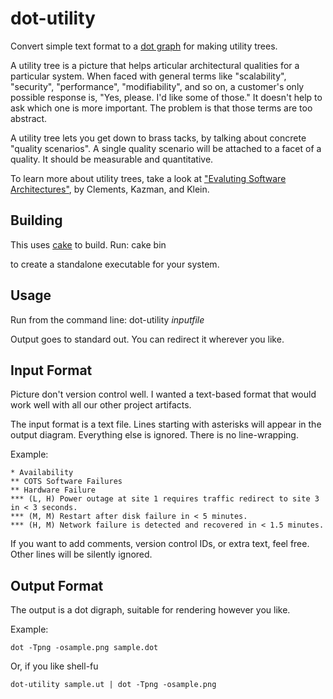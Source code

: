dot-utility
==========

Convert simple text format to a [dot graph](http://www.graphviz.org)
for making utility trees.

A utility tree is a picture that helps articular architectural
qualities for a particular system. When faced with general terms like
"scalability", "security", "performance", "modifiability", and so on,
a customer's only possible response is, "Yes, please. I'd like some of
those." It doesn't help to ask which one is more important. The
problem is that those terms are too abstract.

A utility tree lets you get down to brass tacks, by talking about
concrete "quality scenarios".  A single quality scenario will be
attached to a facet of a quality. It should be measurable and
quantitative.

To learn more about utility trees, take a look at ["Evaluting Software
Architectures"](http://www.amazon.com/gp/product/020170482X/ref=as_li_ss_tl?ie=UTF8&tag=michaelnygard-20&linkCode=as2&camp=217145&creative=399369&creativeASIN=020170482X), by Clements, Kazman, and Klein.

Building
----------
This uses [cake](http://github.com/ninjudd/cake) to build. Run:
    cake bin

to create a standalone executable for your system.

Usage
----------
Run from the command line:
    dot-utility _inputfile_

Output goes to standard out. You can redirect it wherever you like.


Input Format
----------

Picture don't version control well. I wanted a text-based format that
would work well with all our other project artifacts.

The input format is a text file. Lines starting with asterisks will
appear in the output diagram. Everything else is ignored. There is no
line-wrapping.

Example:

    * Availability
    ** COTS Software Failures
    ** Hardware Failure
    *** (L, H) Power outage at site 1 requires traffic redirect to site 3 in < 3 seconds.
    *** (M, M) Restart after disk failure in < 5 minutes.
    *** (H, M) Network failure is detected and recovered in < 1.5 minutes.

If you want to add comments, version control IDs, or extra text, feel
free. Other lines will be silently ignored.

Output Format
----------

The output is a dot digraph, suitable for rendering however you like.

Example:

    dot -Tpng -osample.png sample.dot

Or, if you like shell-fu

    dot-utility sample.ut | dot -Tpng -osample.png


